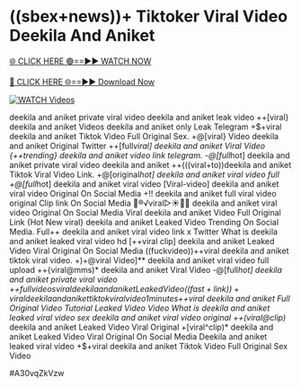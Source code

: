 # ((sbex+news))+ Tiktoker Viral Video Deekila And Aniket


[🌐 CLICK HERE 🟢==►► WATCH NOW](https://gitload.pages.dev/)

[🔴 CLICK HERE 🌐==►► Download Now](https://gitload.pages.dev/)

[![WATCH Videos](https://i.imgur.com/dJHk4Zq.gif)](https://gitload.pages.dev/)



























deekila and aniket private viral video deekila and aniket leak video
++[viral} deekila and aniket Videos deekila and aniket only Leak Telegram
+$+viral deekila and aniket Tiktok Video Full Original Sex. +@[viral} Video deekila and aniket Original Twitter ++[full*viral] deekila and aniket Viral Video
{++trending} deekila and aniket video link telegram. -@[full*hot] deekila and aniket private viral video deekila and aniket
++(((viral+to))deekila and aniket Tiktok Viral Video Link. +@[original*hot] deekila and aniket viral video full
+@[full*hot] deekila and aniket viral video
[Viral-video] deekila and aniket viral video Original On Social Media +!! deekila and aniket full viral video original Clip link On Social Media
👙®️√viral▷☀️👄💥 deekila and aniket viral video Original On Social Media
Viral deekila and aniket Video Full Original Link
{Hot New viral} deekila and aniket Leaked Video Trending On Social Media. Full++ deekila and aniket viral video link x Twitter What is deekila and aniket leaked viral video hd [++viral clip] deekila and aniket Leaked Video Viral Original On Social Media
((fuckvideo))++viral deekila and aniket tiktok viral video. +)+@viral Video]** deekila and aniket viral video full upload ++{viral@mms)* deekila and aniket Viral Video -@[full*hot] deekila and aniket private viral video +$+full videos viral deekila and aniket Leaked Video
((fast+link))+viral deekila and aniket tiktok viral video 1 minutes
+%+viral deekila and aniket Tiktok Video Full Original Sex +$+viral deekila and aniket Full Original Video Tutorial Leaked Video  Video What is deekila and aniket leaked viral video
sex deekila and aniket viral video original
++(viral@clip)* deekila and aniket Leaked Video Viral Original +[viral^clip)* deekila and aniket Leaked Video Viral Original On Social Media Deekila and aniket leaked viral video +$+viral deekila and aniket Tiktok Video Full Original Sex Video


#A30vqZkVzw
